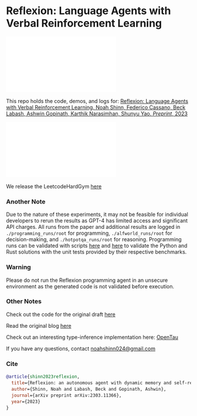 # Reflexion: Language Agents with Verbal Reinforcement Learning

![Reflexion RL diagram](./figures/reflexion_rl.pdf)

This repo holds the code, demos, and logs for: [Reflexion: Language Agents with Verbal Reinforcement Learning. Noah Shinn, Federico Cassano, Beck Labash, Ashwin Gopinath, Karthik Narasimhan, Shunyu Yao. _Preprint_, 2023](https://arxiv.org/abs/2303.11366)

![Reflexion tasks](./figures/reflexion_tasks.pdf)

We release the LeetcodeHardGym [here](https://github.com/GammaTauAI/leetcode-hard-gym)

### Another Note

Due to the nature of these experiments, it may not be feasible for individual developers to rerun the results as GPT-4 has limited access and significant API charges. All runs from the paper and additional results are logged in `./programming_runs/root` for programming, `./alfworld_runs/root` for decision-making, and `./hotpotqa_runs/root` for reasoning. Programming runs can be validated with scripts [here](https://github.com/noahshinn024/reflexion/blob/main/programming/validate_py_results.py) and [here](https://github.com/noahshinn024/reflexion/blob/main/programming/validate_rs_results.py) to validate the Python and Rust solutions with the unit tests provided by their respective benchmarks.

### Warning

Please do not run the Reflexion programming agent in an unsecure environment as the generated code is not validated before execution.

### Other Notes

Check out the code for the original draft [here](https://github.com/noahshinn024/reflexion-draft)

Read the original blog [here](https://nanothoughts.substack.com/p/reflecting-on-reflexion)

Check out an interesting type-inference implementation here: [OpenTau](https://github.com/GammaTauAI/opentau)

If you have any questions, contact [noahshinn024@gmail.com](noahshinn024@gmail.com)

### Cite

```bibtex
@article{shinn2023reflexion,
  title={Reflexion: an autonomous agent with dynamic memory and self-reflection},
  author={Shinn, Noah and Labash, Beck and Gopinath, Ashwin},
  journal={arXiv preprint arXiv:2303.11366},
  year={2023}
}
```
